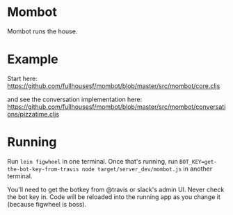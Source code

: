 # Mombot

Mombot runs the house.

# Example

Start here: https://github.com/fullhousesf/mombot/blob/master/src/mombot/core.cljs

and see the conversation implementation here: https://github.com/fullhousesf/mombot/blob/master/src/mombot/conversations/pizzatime.cljs

# Running

Run `lein figwheel` in one terminal. Once that's running, run `BOT_KEY=get-the-bot-key-from-travis node target/server_dev/mombot.js` in another terminal.

You'll need to get the botkey from @travis or slack's admin UI. Never check the bot key in. Code will be reloaded into the running app as you change it (because figwheel is boss).
